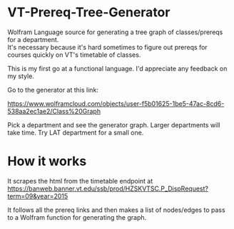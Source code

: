 # VT-Prereq-Tree-Generator
Wolfram Language source for generating a tree graph of classes/prereqs for a department.  
It's necessary because it's hard sometimes to figure out prereqs for courses
quickly on VT's timetable of classes.


This is my first go at a functional language.  I'd appreciate any feedback on my style.

Go to the generator at this link:
    
https://www.wolframcloud.com/objects/user-f5b01625-1be5-47ac-8cd6-538aa2ec1ae2/Class%20Graph

Pick a department and see the generator graph.  Larger departments will take time.  Try LAT department for a small one.

# How it works

It scrapes the html from the timetable endpoint at https://banweb.banner.vt.edu/ssb/prod/HZSKVTSC.P_DispRequest?term=09&year=2015

It follows all the prereq links and then makes a list of nodes/edges to pass to a Wolfram
function for generating the graph.


